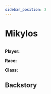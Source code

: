 ```yaml
---
sidebar_position: 2
---
```

# Mikylos

<p><img alt="" src=""/></p>

**Player:**

**Race:**

**Class:**

## Backstory
